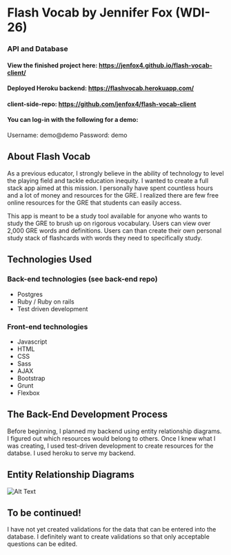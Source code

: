 # Flash Vocab by Jennifer Fox (WDI-26)
### API and Database

#### View the finished project here: https://jenfox4.github.io/flash-vocab-client/
#### Deployed Heroku backend: https://flashvocab.herokuapp.com/
#### client-side-repo: https://github.com/jenfox4/flash-vocab-client

#### You can log-in with the following for a demo:
Username: demo@demo
Password: demo

## About Flash Vocab
As a previous educator, I strongly believe in the ability of technology to level the playing field and tackle education inequity. I wanted to create a full stack app aimed at this mission. I personally have spent countless hours and a lot of money and resources for the GRE. I realized there are few free online resources for the GRE that students can easily access.

This app is meant to be a study tool available for anyone who wants to study the GRE to brush up on rigorous vocabulary. Users can view over 2,000 GRE words and definitions. Users can than create their own personal study stack of flashcards with words they need to specifically study.

## Technologies Used
### Back-end technologies (see back-end repo)
* Postgres
* Ruby / Ruby on rails
* Test driven development

### Front-end technologies
* Javascript
* HTML
* CSS
* Sass
* AJAX
* Bootstrap
* Grunt
* Flexbox

## The Back-End Development Process
Before beginning, I planned my backend using entity relationship diagrams. I figured out which resources would belong to others. Once I knew what I was creating, I used test-driven development to create resources for the databse. I used heroku to serve my backend.

## Entity Relationship Diagrams
![Alt Text](https://github.com/jenfox4/flash-vocab-api/blob/master/Database%20ER%20Diagram.jpeg)

## To be continued!
I have not yet created validations for the data that can be entered into the database. I definitely want to create validations so that only acceptable questions can be edited.
